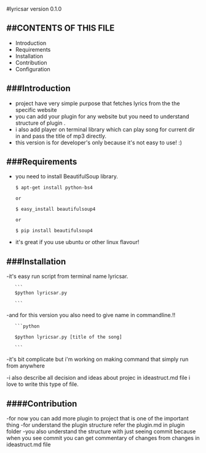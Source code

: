 #lyricsar version 0.1.0

##CONTENTS OF THIS FILE
---------------------

 * Introduction
 * Requirements
 * Installation
 * Contribution
 * Configuration

###Introduction
----------------
  - project have very simple purpose that fetches lyrics from the the specific
    website
  - you can add your plugin for any website but you need to understand structure
    of plugin .
  - i also add player on terminal library which can play song for current dir in
    and pass the title of mp3 directly.
  - this version is for developer's only because it's not easy to use! :)

###Requirements
----------------
  - you need to install BeautifulSoup library.

       ```
       $ apt-get install python-bs4

       or

       $ easy_install beautifulsoup4

       or

       $ pip install beautifulsoup4

       ```

  - it's great if you use ubuntu or other linux flavour!

###Installation
----------------

   -it's easy run script from terminal name lyricsar.

       ```
       $python lyricsar.py

       ```

   -and for this version you also need to give name in commandline.!!

       ```python

       $python lyricsar.py [title of the song]

       ```

   -it's bit complicate but i'm working on making command that simply run from anywhere

   -i also describe all decision and ideas about projec in ideastruct.md file
    i love to write this type of file.

####Contribution
----------------
-for now you can add more plugin to project that is one of the important thing
-for understand the plugin structure refer the plugin.md in plugin folder
-you also understand the structure with just seeing commit because when you see
commit you can get commentary of changes from changes in ideastruct.md file 

